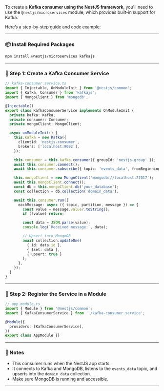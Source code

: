 To create a **Kafka consumer using the NestJS framework**, you'll need to use the `@nestjs/microservices` module, which provides built-in support for Kafka.

Here’s a step-by-step guide and code example:

---

### 📦 **Install Required Packages**

```bash
npm install @nestjs/microservices kafkajs
```

---

### 🧱 **Step 1: Create a Kafka Consumer Service**

```ts
// kafka-consumer.service.ts
import { Injectable, OnModuleInit } from '@nestjs/common';
import { Kafka, Consumer } from 'kafkajs';
import { MongoClient } from 'mongodb';

@Injectable()
export class KafkaConsumerService implements OnModuleInit {
  private kafka: Kafka;
  private consumer: Consumer;
  private mongoClient: MongoClient;

  async onModuleInit() {
    this.kafka = new Kafka({
      clientId: 'nestjs-consumer',
      brokers: ['localhost:9092'],
    });

    this.consumer = this.kafka.consumer({ groupId: 'nestjs-group' });
    await this.consumer.connect();
    await this.consumer.subscribe({ topic: 'events_data', fromBeginning: true });

    this.mongoClient = new MongoClient('mongodb://localhost:27017');
    await this.mongoClient.connect();
    const db = this.mongoClient.db('your_database');
    const collection = db.collection('domain_data');

    await this.consumer.run({
      eachMessage: async ({ topic, partition, message }) => {
        const value = message.value?.toString();
        if (!value) return;

        const data = JSON.parse(value);
        console.log(`Received message:`, data);

        // Upsert into MongoDB
        await collection.updateOne(
          { id: data.id },
          { $set: data },
          { upsert: true }
        );
      },
    });
  }
}
```

---

### 🧱 **Step 2: Register the Service in a Module**

```ts
// app.module.ts
import { Module } from '@nestjs/common';
import { KafkaConsumerService } from './kafka-consumer.service';

@Module({
  providers: [KafkaConsumerService],
})
export class AppModule {}
```

---

### 🧠 Notes

- This consumer runs when the NestJS app starts.
- It connects to Kafka and MongoDB, listens to the `events_data` topic, and upserts into the `domain_data` collection.
- Make sure MongoDB is running and accessible.

---

